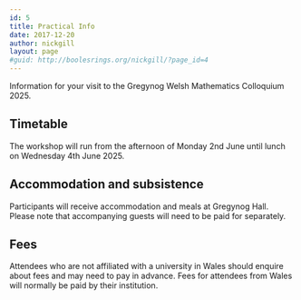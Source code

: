 ```yaml
---
id: 5
title: Practical Info
date: 2017-12-20
author: nickgill
layout: page
#guid: http://boolesrings.org/nickgill/?page_id=4
---
```


Information for your visit to the Gregynog Welsh Mathematics Colloquium 2025.

## Timetable

The workshop will run from the afternoon of Monday 2nd June until lunch on Wednesday 4th June 2025. 
<!--a href = "Gregynog23_timetable.pdf">Here is the provisional timetable.</a-->

<!--## Registration deadline

A deadline for registration will be announced in the spring.-->

## Accommodation and subsistence

Participants will receive accommodation and meals at Gregynog Hall. Please 
note that accompanying guests will need to be paid for separately.

## Fees

Attendees who are not affiliated with a university in Wales should enquire about fees and may need to pay in advance. Fees for attendees from Wales will normally be paid by their institution.

<!--## Financial support for research students

Some financial support is available for UK-based research students. The Colloquium is supported by an LMS Conference Grant.-->

<!--## Financial support for participants with childcare responsibilities

Financial support to attend the workshop is available for UK-based parents with childcare responsibilities through the 
London Mathematical Society's Childcare Supplementary Grant Scheme.-->
